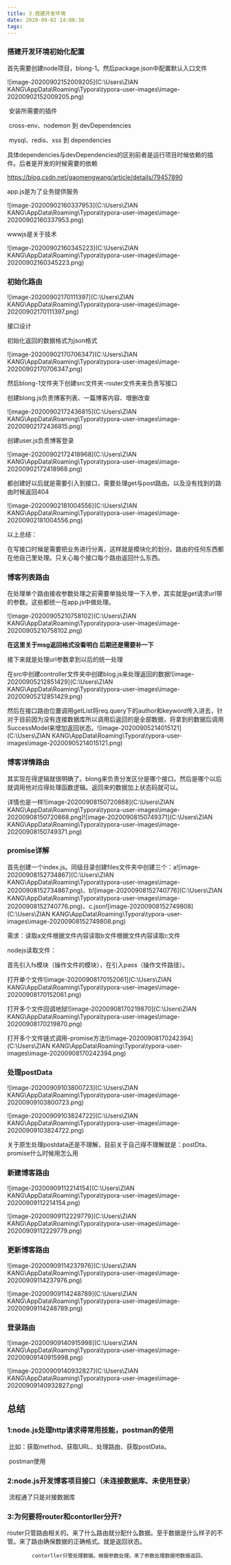 ```yaml
---
title: 3.搭建开发环境
date: 2020-09-02 14:08:38
tags:
---
```


### 搭建开发环境初始化配置

首先需要创建node项目，blong-1。然后package.json中配置默认入口文件

![image-20200902152009205](C:\Users\ZIAN KANG\AppData\Roaming\Typora\typora-user-images\image-20200902152009205.png)

​		安装所需要的插件

​				cross-env、nodemon 到 devDependencies

​				mysql、redis、xss 到 dependencies

具体dependencies与devDependencies的区别前者是运行项目时候依赖的插件。后者是开发的时候需要的依赖

https://blog.csdn.net/gaomengwang/article/details/79457890

app.js是为了业务提供服务

![image-20200902160337953](C:\Users\ZIAN KANG\AppData\Roaming\Typora\typora-user-images\image-20200902160337953.png)

wwwjs是关于技术

![image-20200902160345223](C:\Users\ZIAN KANG\AppData\Roaming\Typora\typora-user-images\image-20200902160345223.png)

### 初始化路由

![image-20200902170111397](C:\Users\ZIAN KANG\AppData\Roaming\Typora\typora-user-images\image-20200902170111397.png)

接口设计

初始化返回的数据格式为json格式

![image-20200902170706347](C:\Users\ZIAN KANG\AppData\Roaming\Typora\typora-user-images\image-20200902170706347.png)

然后blong-1文件夹下创建src文件夹-router文件夹来负责写接口

创建blong.js负责博客列表、一篇博客内容、增删改查

![image-20200902172436815](C:\Users\ZIAN KANG\AppData\Roaming\Typora\typora-user-images\image-20200902172436815.png)

创建user.js负责博客登录

![image-20200902172418968](C:\Users\ZIAN KANG\AppData\Roaming\Typora\typora-user-images\image-20200902172418968.png)

都创建好以后就是需要引入到接口，需要处理get与post路由。以及没有找到的路由时候返回404

![image-20200902181004556](C:\Users\ZIAN KANG\AppData\Roaming\Typora\typora-user-images\image-20200902181004556.png)

以上总结：

​	在写接口时候是需要把业务进行分离，这样就是模块化的划分。路由的任何东西都在他自己里处理。只关心每个接口每个路由返回什么东西。



### 博客列表路由

在处理单个路由接收参数处理之前需要单独处理一下入参，其实就是get请求url带的参数。这些都统一在app.js中做处理。

![image-20200905210758102](C:\Users\ZIAN KANG\AppData\Roaming\Typora\typora-user-images\image-20200905210758102.png)

**在这里关于msg返回格式没看明白 后期还是需要补一下**

接下来就是处理url参数拿到以后的统一处理

在src中创建controller文件夹中创建blog.js来处理返回的数据![image-20200905212851429](C:\Users\ZIAN KANG\AppData\Roaming\Typora\typora-user-images\image-20200905212851429.png)

然后在接口路由位置调用getList将req.query下的author和keyword传入进去，针对于目前因为没有连接数据库所以调用后返回的是全部数据，将拿到的数据后调用SuccessModel来增加返回状态。![image-20200905214015121](C:\Users\ZIAN KANG\AppData\Roaming\Typora\typora-user-images\image-20200905214015121.png)

### 博客详情路由

其实现在得逻辑就很明确了。blong来负责分发区分是哪个接口。然后是哪个以后就调用他对应得处理函数逻辑。返回来的数据加上状态码就可以。

详情也是一样![image-20200908150720868](C:\Users\ZIAN KANG\AppData\Roaming\Typora\typora-user-images\image-20200908150720868.png)![image-20200908150749371](C:\Users\ZIAN KANG\AppData\Roaming\Typora\typora-user-images\image-20200908150749371.png)

### promise详解

首先创建一个index.js。同级目录创建files文件夹中创建三个：a![image-20200908152734867](C:\Users\ZIAN KANG\AppData\Roaming\Typora\typora-user-images\image-20200908152734867.png)、b![image-20200908152740776](C:\Users\ZIAN KANG\AppData\Roaming\Typora\typora-user-images\image-20200908152740776.png)、c.json![image-20200908152749808](C:\Users\ZIAN KANG\AppData\Roaming\Typora\typora-user-images\image-20200908152749808.png)

需求：读取a文件根据文件内容读取b文件根据文件内容读取c文件

nodejs读取文件：

首先引入fs模块（操作文件的模块），在引入pass（操作文件路径）。

打开单个文件![image-20200908170152061](C:\Users\ZIAN KANG\AppData\Roaming\Typora\typora-user-images\image-20200908170152061.png)

打开多个文件回调地狱![image-20200908170219870](C:\Users\ZIAN KANG\AppData\Roaming\Typora\typora-user-images\image-20200908170219870.png)

打开多个文件链式调用-promise方法![image-20200908170242394](C:\Users\ZIAN KANG\AppData\Roaming\Typora\typora-user-images\image-20200908170242394.png)

### 处理postData

![image-20200909103800723](C:\Users\ZIAN KANG\AppData\Roaming\Typora\typora-user-images\image-20200909103800723.png)

![image-20200909103824722](C:\Users\ZIAN KANG\AppData\Roaming\Typora\typora-user-images\image-20200909103824722.png)

关于原生处理postdata还是不理解，目前关于自己得不理解就是：postDta、promise什么时候用怎么用

### 新建博客路由

![image-20200909112214154](C:\Users\ZIAN KANG\AppData\Roaming\Typora\typora-user-images\image-20200909112214154.png)

![image-20200909112229779](C:\Users\ZIAN KANG\AppData\Roaming\Typora\typora-user-images\image-20200909112229779.png)

### 更新博客路由

![image-20200909114237976](C:\Users\ZIAN KANG\AppData\Roaming\Typora\typora-user-images\image-20200909114237976.png)

![image-20200909114248789](C:\Users\ZIAN KANG\AppData\Roaming\Typora\typora-user-images\image-20200909114248789.png)

### 登录路由

![image-20200909140915998](C:\Users\ZIAN KANG\AppData\Roaming\Typora\typora-user-images\image-20200909140915998.png)

![image-20200909140932827](C:\Users\ZIAN KANG\AppData\Roaming\Typora\typora-user-images\image-20200909140932827.png)



## 总结

### 1:node.js处理http请求得常用技能，postman的使用

​				比如：获取method、获取URL、处理路由、获取postData。

​    			postman使用

### 2:node.js开发博客项目接口（未连接数据库、未使用登录）

​				流程通了只是对接数据库

### 3:为何要将router和contorller分开?

​				router只管路由相关的。来了什么路由就分配什么数据。至于数据是什么样子的不管。来了路由确保数据的正确格式。就是返回状态。

   			contorller只管处理数据。根据参数处理。来了参数处理数据吧数据返回。
















